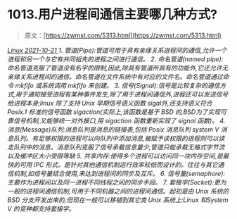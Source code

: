 <!--yml
category: 未分类
date: 0001-01-01 00:00:00
-->

# 1013.用户进程间通信主要哪几种方式?

> 原文：[https://zwmst.com/5313.html](https://zwmst.com/5313.html)

   [ *Linux* ](https://zwmst.com/linux)*[ <time datetime="2021-10-21T23:32:26+08:00"> 2021-10-21 </time> ](https://zwmst.com/5313.html)  1.  管道(Pipe):管道可用于具有亲缘关系进程间的通信,允许一个进程和另一个与它有共同祖先的进程之间进行通信。
2.  命名管道(named pipe):命名管道克服了管道没有名字的限制,因此,除具有管道所具有的功能外,它还允许无亲缘关系进程间的通信。命名管道在文件系统中有对应的文件名。命名管道通过命令 mkfifo 或系统调用 mkfifo 来创建。
3.  信号(Signal):信号是比较复杂的通信方式,用于通知接受进程有某种事件发生,除了用于进程间通信外,进程还可以发送信号给进程本身;linux 除了支持 Unix 早期信号语义函数 sigal外,还支持语义符合 Posix.1 标准的信号函数 sigaction(实际上,该函数是基于 BSD 的,BSD为了实现可靠信号机制,又能够统一对外接口,用 sigaction 函数重新实现了 signal 函数)。
4.  消息(Message)队列:消息队列是消息的链接表,包括 Posix 消息队列 system V 消息队列。有足够权限的进程可以向队列中添加消息,被赋予读权限的进程则可以读走队列中的消息。消息队列克服了信号承载信息量少,管道只能承载无格式字节流以及缓冲区大小受限等缺
5.  共享内存:使得多个进程可以访问同一块内存空间,是最快的可用 IPC 形式。是针对其他通信机制运行效率较低而设计的。往往与其它通信机制,如信号量结合使用,来达到进程间的同步及互斥。
6.  信号量(semaphore):主要作为进程间以及同一进程不同线程之间的同步手段。
7.  套接字(Socket):更为一般的进程间通信机制,可用于不同机器之间的进程间通信。起初是由 Unix 系统的 BSD 分支开发出来的,但现在一般可以移植到其它类 Unix 系统上:Linux 和System V 的变种都支持套接字。*